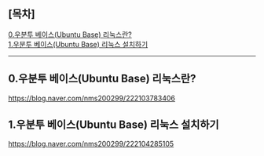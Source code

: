 [목차]
-
[0.우분투 베이스(Ubuntu Base) 리눅스란?](#0.우분투-베이스(Ubuntu-Base)-리눅스란?)
<br>
[1.우분투 베이스(Ubuntu Base) 리눅스 설치하기](#1.우분투-베이스(Ubuntu-Base)-리눅스-설치하기)

---

0.우분투 베이스(Ubuntu Base) 리눅스란?
-
https://blog.naver.com/nms200299/222103783406

1.우분투 베이스(Ubuntu Base) 리눅스 설치하기
-
https://blog.naver.com/nms200299/222104285105
